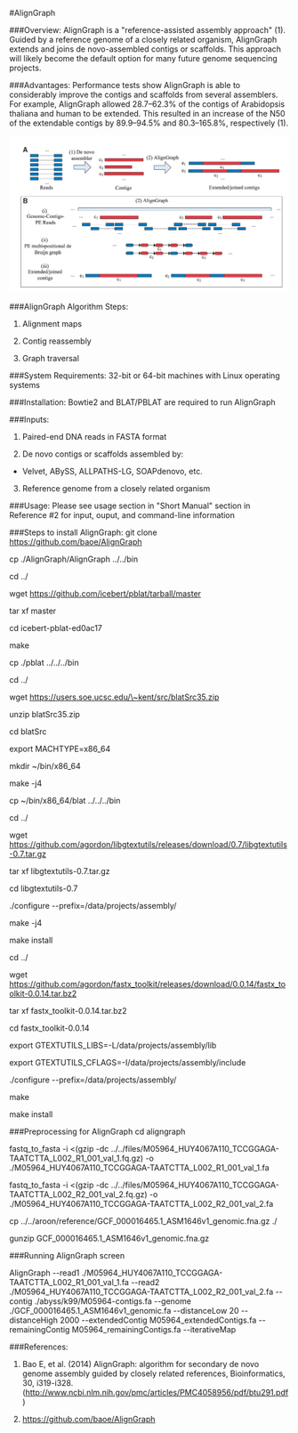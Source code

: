 #AlignGraph

###Overview:
AlignGraph is a "reference-assisted assembly approach" (1).  Guided by a reference genome of a closely related organism, AlignGraph extends and joins de novo-assembled contigs or scaffolds.  This approach will likely become the default option for many future genome sequencing projects.

###Advantages:
Performance tests show AlignGraph is able to considerably improve the contigs and scaffolds from several assemblers. For example, AlignGraph allowed 28.7–62.3% of the contigs of Arabidopsis thaliana and human to be extended.  This resulted in an increase of the N50 of the extendable contigs by 89.9–94.5% and 80.3–165.8%, respectively (1).

![AlignGraph Steps](/assets/aligngraph.png)

###AlignGraph Algorithm Steps:
1. Alignment maps

2. Contig reassembly

3. Graph traversal

###System Requirements:
32-bit or 64-bit machines with Linux operating systems

###Installation:
Bowtie2 and BLAT/PBLAT are required to run AlignGraph

###Inputs:
1. Paired-end DNA reads in FASTA format

2. De novo contigs or scaffolds assembled by:

  * Velvet, ABySS, ALLPATHS-LG, SOAPdenovo, etc.

3. Reference genome from a closely related organism

###Usage:
Please see usage section in "Short Manual" section in Reference #2 for input, ouput, and command-line information

###Steps to install AlignGraph:
git clone https://github.com/baoe/AlignGraph 

cp ./AlignGraph/AlignGraph ../../bin 

cd ../ 

wget https://github.com/icebert/pblat/tarball/master 

tar xf master 

cd icebert-pblat-ed0ac17

make 

cp ./pblat ../../../bin 

cd ../ 

wget https://users.soe.ucsc.edu/\~kent/src/blatSrc35.zip 

unzip blatSrc35.zip 

cd blatSrc 

export MACHTYPE=x86_64 

mkdir ~/bin/x86_64 

make -j4 

cp ~/bin/x86_64/blat ../../../bin 

cd ../ 

wget https://github.com/agordon/libgtextutils/releases/download/0.7/libgtextutils-0.7.tar.gz 

tar xf libgtextutils-0.7.tar.gz 

cd libgtextutils-0.7 

./configure --prefix=/data/projects/assembly/ 

make -j4 

make install

cd ../ 

wget https://github.com/agordon/fastx_toolkit/releases/download/0.0.14/fastx_toolkit-0.0.14.tar.bz2 

tar xf fastx_toolkit-0.0.14.tar.bz2 

cd fastx_toolkit-0.0.14 

export GTEXTUTILS_LIBS=-L/data/projects/assembly/lib 

export GTEXTUTILS_CFLAGS=-I/data/projects/assembly/include 

./configure --prefix=/data/projects/assembly/ 

make 

make install

###Preprocessing for AlignGraph
cd aligngraph

fastq_to_fasta -i <(gzip -dc ../../files/M05964_HUY4067A110_TCCGGAGA-TAATCTTA_L002_R1_001_val_1.fq.gz) -o 
./M05964_HUY4067A110_TCCGGAGA-TAATCTTA_L002_R1_001_val_1.fa

fastq_to_fasta -i <(gzip -dc ../../files/M05964_HUY4067A110_TCCGGAGA-TAATCTTA_L002_R2_001_val_2.fq.gz) -o 
./M05964_HUY4067A110_TCCGGAGA-TAATCTTA_L002_R2_001_val_2.fa

cp ../../aroon/reference/GCF_000016465.1_ASM1646v1_genomic.fna.gz ./

gunzip GCF_000016465.1_ASM1646v1_genomic.fna.gz

###Running AlignGraph
screen

AlignGraph --read1 ./M05964_HUY4067A110_TCCGGAGA-TAATCTTA_L002_R1_001_val_1.fa --read2 ./M05964_HUY4067A110_TCCGGAGA-TAATCTTA_L002_R2_001_val_2.fa --contig ./abyss/k99/M05964-contigs.fa --genome ./GCF_000016465.1_ASM1646v1_genomic.fa  --distanceLow 20 --distanceHigh 2000 --extendedContig M05964_extendedContigs.fa --remainingContig M05964_remainingContigs.fa --iterativeMap

###References:
1. Bao E, et al. (2014) AlignGraph: algorithm for secondary de novo genome assembly guided by closely related references, Bioinformatics, 30, i319-i328. (http://www.ncbi.nlm.nih.gov/pmc/articles/PMC4058956/pdf/btu291.pdf)

2. https://github.com/baoe/AlignGraph
